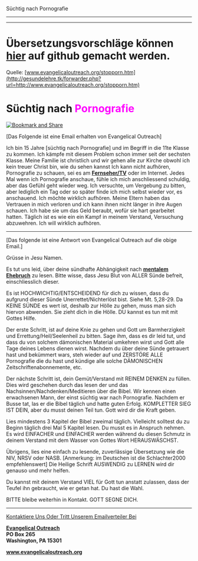<!--t Süchtig nach Pornografie (99% übersetzt) t-->
<!--d Pornografie, Sucht, Freiheit d-->

Süchtig nach Pornografie

- - - 
- - -

# Übersetzungsvorschläge können [hier](https://github.com/gesundelehre/gesundelehre_translate/blob/master/content/static/pornografiesucht/suechtig-nach-pornografie.md) auf github gemacht werden.


Quelle: [www.evangelicaloutreach.org/stopporn.htm](http://gesundelehre.tk/forwarder.php?url=http://www.evangelicaloutreach.org/stopporn.htm)

# Süchtig nach <font color="magenta">Pornografie</font>

[![Bookmark and Share](../s7.addthis.com/static/btn/v2/lg-share-en.gif)](http://www.addthis.com/bookmark.php?v=250&username=xa-4ce723c86d857fe0)

[Das Folgende ist eine Email erhalten von Evangelical Outreach]

Ich bin 15 Jahre [süchtig nach Pornografie] und im Begriff in die 11te Klasse zu kommen. Ich kämpfe mit diesem Problem schon immer seit der sechsten Klasse. Meine Familie ist christlich und wir gehen alle zur Kirche obwohl ich kein treuer Christ bin, wie du sehen kannst Ich kann nicht aufhören, Pornografie zu schauen, sei es am **[Fernseher/TV](http://gesundelehre.tk/forwarder.php?url=http://www.evangelicaloutreach.org/tv.htm)** oder im Internet. Jedes Mal wenn ich Pornografie anschaue, fühle ich mich anschliessend schuldig, aber das Gefühl geht wieder weg. Ich versuchte, um Vergebung zu bitten, aber lediglich ein Tag oder so später finde ich mich selbst wieder vor, es anschauend. Ich möchte wirklich aufhören. Meine Eltern haben das Vertrauen in mich verloren und ich kann ihnen nicht länger in ihre Augen schauen. Ich habe sie um das Geld beraubt, wofür sie hart gearbeitet hatten. Täglich ist es wie ein ein Kampf in meinem Verstand, Versuchung abzuwehren. Ich will wirklich aufhören.

* * *

[Das folgende ist eine Antwort von Evangelical Outreach auf die obige Email.]

Grüsse in Jesu Namen.

Es tut uns leid, über deine sündhafte Abhängigkeit nach **[mentalem Ehebruch](http://gesundelehre.tk/forwarder.php?url=http://www.evangelicaloutreach.org/lust.html)** zu lesen. Bitte wisse, dass Jesu Blut von ALLER Sünde befreit, einschliesslich dieser.

Es ist HOCHWICHTIG/ENTSCHEIDEND für dich zu wissen, dass du aufgrund dieser Sünde Unerrettet/Nichterlöst bist. Siehe Mt. 5,28-29\. Da KEINE SÜNDE es wert ist, deshalb zur Hölle zu gehen, muss man sich hiervon abwenden. Sie zieht dich in die Hölle. DU kannst es tun mit mit Gottes Hilfe.

Der erste Schritt, ist auf deine Knie zu gehen und Gott um Barmherzigkeit und Errettung/Heil/Seelenheil zu bitten. Sage ihm, dass es dir leid tut, und dass du von solchem dämonischen Material umkehren wirst und Gott alle Tage deines Lebens dienen wirst. Nachdem du über deine Sünde getrauert hast und bekümmert wars, steh wieder auf und ZERSTÖRE ALLE Pornografie die du hast und kündige alle solche DÄMONISCHEN Zeitschriftenabonnemente, etc.

Der nächste Schritt ist, dein Gemüt/Verstand mit REINEM DENKEN zu füllen. Dies wird geschehen durch das lesen der und das Nachsinnen/Nachdenken/Meditieren über die Bibel. Wir kennen einen erwachsenen Mann, der einst süchtig war nach Pornografie. Nachdem er Busse tat, las er die Bibel täglich und hatte guten Erfolg. KOMPLETTER SIEG IST DEIN, aber du musst deinen Teil tun. Gott wird dir die Kraft geben.

Lies mindestens 3 Kapitel der Bibel zweimal täglich. Vielleicht solltest du zu Beginn täglich drei Mal 5 Kapitel lesen. Du musst es in Anspruch nehmen. Es wird EINFACHER und EINFACHER werden während du diesen Schmutz in deinem Verstand mit dem Wasser von Gottes Wort HERAUSWÄSCHST.

Übrigens, lies eine einfach zu lesende, zuverlässige Übersetzung wie die NIV, NRSV oder NASB. [Anmerkung: im Deutschen ist die Schlachter2000 empfehlenswert] Die Heilige Schrift AUSWENDIG zu LERNEN wird dir genauso und mehr helfen.

Du kannst mit deinem Verstand VIEL für Gott tun anstatt zulassen, dass der Teufel ihn gebraucht, wie er getan hat. Du hast die Wahl.

BITTE bleibe weiterhin in Kontakt. GOTT SEGNE DICH.

* * *

[Kontaktiere Uns Oder Tritt Unserem Emailverteiler Bei](http://gesundelehre.tk/forwarder.php?url=http://www.evangelicaloutreach.org/contact.html)

**[Evangelical Outreach](http://gesundelehre.tk/forwarder.php?url=http://www.evangelicaloutreach.org/index.html)**  
**PO Box 265**  
**Washington, PA 15301**  

**www.evangelicaloutreach.org**